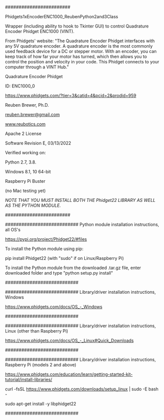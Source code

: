 ########################  

Phidgets1xEncoderENC1000_ReubenPython2and3Class

Wrapper (including ability to hook to Tkinter GUI) to control Quadrature Encoder Phidget ENC1000 (VINT).

From Phidgets' website:
"The Quadrature Encoder Phidget interfaces with any 5V quadrature encoder. 
A quadrature encoder is the most commonly used feedback device for a DC or stepper motor. 
With an encoder, you can keep track of how far your motor has turned, 
which then allows you to control the position and velocity in your code. 
This Phidget connects to your computer through a VINT Hub."


Quadrature Encoder Phidget

ID: ENC1000_0

https://www.phidgets.com/?tier=3&catid=4&pcid=2&prodid=959


Reuben Brewer, Ph.D.

reuben.brewer@gmail.com

www.reubotics.com


Apache 2 License

Software Revision E, 03/13/2022


Verified working on: 

Python 2.7, 3.8.

Windows 8.1, 10 64-bit

Raspberry Pi Buster 

(no Mac testing yet)

*NOTE THAT YOU MUST INSTALL BOTH THE Phidget22 LIBRARY AS WELL AS THE PYTHON MODULE.*

########################  

########################### Python module installation instructions, all OS's

https://pypi.org/project/Phidget22/#files

To install the Python module using pip:

pip install Phidget22 (with "sudo" if on Linux/Raspberry Pi)

To install the Python module from the downloaded .tar.gz file, enter downloaded folder and type "python setup.py install"

###########################

########################### Library/driver installation instructions, Windows

https://www.phidgets.com/docs/OS_-_Windows

###########################

########################### Library/driver installation instructions, Linux (other than Raspberry Pi)

https://www.phidgets.com/docs/OS_-_Linux#Quick_Downloads

###########################

########################### Library/driver installation instructions, Raspberry Pi (models 2 and above)

https://www.phidgets.com/education/learn/getting-started-kit-tutorial/install-libraries/

curl -fsSL https://www.phidgets.com/downloads/setup_linux | sudo -E bash -

sudo apt-get install -y libphidget22
 
###########################
